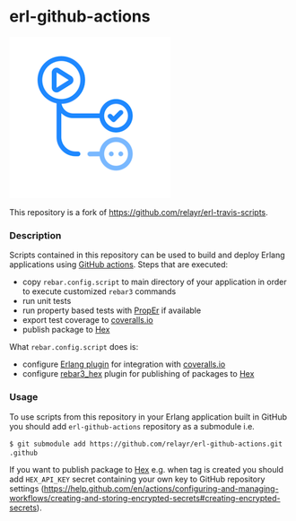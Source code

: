 # erl-github-actions

![GitHub actions](https://raw.githubusercontent.com/github/explore/2c7e603b797535e5ad8b4beb575ab3b7354666e1/topics/actions/actions.png)

This repository is a fork of https://github.com/relayr/erl-travis-scripts.

### Description
Scripts contained in this repository can be used to build and deploy Erlang applications using [GitHub actions](https://github.com/features/actions). Steps that are executed:
- copy `rebar.config.script` to main directory of your application in order to execute customized `rebar3` commands
- run unit tests
- run property based tests with [PropEr](https://github.com/proper-testing/proper) if available
- export test coverage to [coveralls.io](https://coveralls.io)
- publish package to [Hex](https://hex.pm)

What `rebar.config.script` does is: 
- configure [Erlang plugin](https://github.com/markusn/coveralls-erl) for integration with [coveralls.io](https://coveralls.io)
- configure [rebar3_hex](https://github.com/tsloughter/rebar3_hex) plugin for publishing of packages to [Hex](https://hex.pm)

### Usage

To use scripts from this repository in your Erlang application built in GitHub you should add `erl-github-actions` repository as a submodule i.e.
```
$ git submodule add https://github.com/relayr/erl-github-actions.git .github
```

If you want to publish package to [Hex](https://hex.pm) e.g. when tag is created you should add `HEX_API_KEY` secret containing your own key to GitHub repository settings (https://help.github.com/en/actions/configuring-and-managing-workflows/creating-and-storing-encrypted-secrets#creating-encrypted-secrets).
